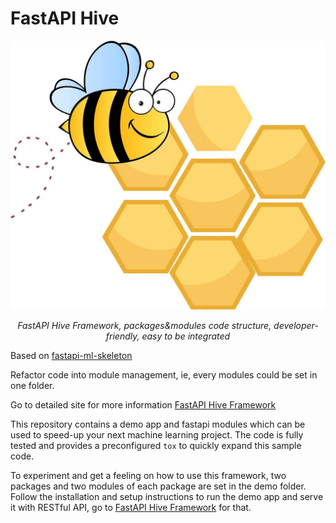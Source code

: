 # FastAPI Hive

![architecture](./docs/hive.jpg)

<p align="center">
    <em>FastAPI Hive Framework, packages&modules code structure, developer-friendly, easy to be integrated</em>
</p>

Based on [fastapi-ml-skeleton](https://github.com/eightBEC/fastapi-ml-skeleton)

Refactor code into module management, ie, every modules could be set in one folder.

Go to detailed site for more information [FastAPI Hive Framework](https://fanqingsong.github.io/fastapi-ml-skeleton/)

This repository contains a demo app and fastapi modules which can be used to speed-up your next machine learning project. The code is fully tested and provides a preconfigured `tox` to quickly expand this sample code.

To experiment and get a feeling on how to use this framework, two packages and two modules of each package are set in the demo folder. Follow the installation and setup instructions to run the demo app and serve it with RESTful API, go to [FastAPI Hive Framework](https://fanqingsong.github.io/fastapi-ml-skeleton/) for that.

